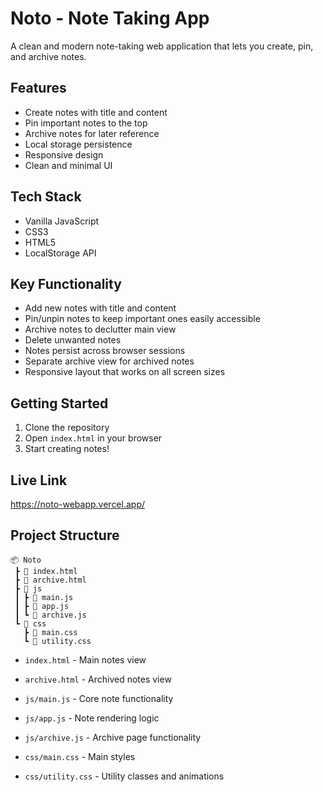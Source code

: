 # Noto - Note Taking App

A clean and modern note-taking web application that lets you create, pin, and archive notes.

## Features

- Create notes with title and content
- Pin important notes to the top
- Archive notes for later reference 
- Local storage persistence
- Responsive design
- Clean and minimal UI

## Tech Stack

- Vanilla JavaScript
- CSS3 
- HTML5
- LocalStorage API

## Key Functionality

- Add new notes with title and content
- Pin/unpin notes to keep important ones easily accessible
- Archive notes to declutter main view
- Delete unwanted notes
- Notes persist across browser sessions
- Separate archive view for archived notes
- Responsive layout that works on all screen sizes

## Getting Started

1. Clone the repository
2. Open `index.html` in your browser
3. Start creating notes!

## Live Link
https://noto-webapp.vercel.app/

## Project Structure

```
📦 Noto
 ┣ 📜 index.html
 ┣ 📜 archive.html
 ┣ 📂 js
 ┃ ┣ 📜 main.js
 ┃ ┣ 📜 app.js
 ┃ ┗ 📜 archive.js
 ┗ 📂 css
   ┣ 📜 main.css
   ┗ 📜 utility.css
```

- `index.html` - Main notes view
- `archive.html` - Archived notes view
- `js/main.js` - Core note functionality
- `js/app.js` - Note rendering logic
- `js/archive.js` - Archive page functionality
- `css/main.css` - Main styles

- `css/utility.css` - Utility classes and animations
